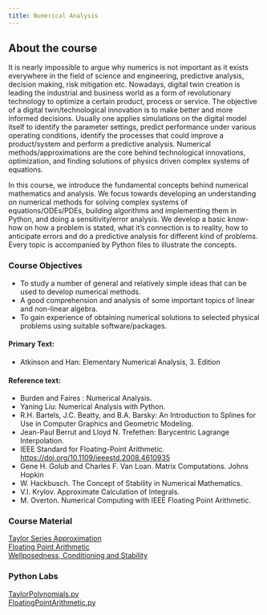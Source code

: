 ```yaml
---
title: Numerical Analysis
---
```


## About the course
It is nearly impossible to argue why numerics is not important as it exists everywhere in the field of science and engineering, predictive analysis, decision making, risk mitigation etc. Nowadays, digital twin creation is leading the industrial and business world as a form of revolutionary technology to optimize a certain product, process or
service. The objective of a digital twin/technological innovation is to make better and more informed decisions. Usually one applies simulations on the digital model itself to identify the parameter settings, predict performance under various operating conditions, identify the processes that could improve a product/system and perform a
predictive analysis. Numerical methods/approximations are the core behind technological innovations, optimization, and finding solutions of physics driven complex systems of equations.

In this course, we introduce the fundamental concepts behind numerical mathematics and analysis. We focus towards developing an understanding on numerical methods for solving complex systems of equations/ODEs/PDEs, building algorithms and implementing them in Python, and doing a sensitivity/error analysis. We develop a basic know-how on how a problem is stated, what it’s connection is to reality, how to anticipate errors and do a predictive analysis for different kind of problems. Every topic is accompanied by Python files to illustrate the concepts.

### Course Objectives
- To study a number of general and relatively simple ideas that can be used to develop numerical methods.
- A good comprehension and analysis of some important topics of linear and non-linear algebra.
- To gain experience of obtaining numerical solutions to selected physical problems using suitable
software/packages.

#### Primary Text:
- Atkinson and Han: Elementary Numerical Analysis, 3. Edition

#### Reference text:
- Burden and Faires : Numerical Analysis.
- Yaning Liu: Numerical Analysis with Python.
- R.H. Bartels, J.C. Beatty, and B.A. Barsky: An Introduction to Splines for Use in Computer Graphics and Geometric Modeling.
- Jean-Paul Berrut and Lloyd N. Trefethen: Barycentric Lagrange Interpolation.
- IEEE Standard for Floating-Point Arithmetic. https://doi.org/10.1109/ieeestd.2008.4610935
- Gene H. Golub and Charles F. Van Loan. Matrix Computations. Johns Hopkin
- W. Hackbusch. The Concept of Stability in Numerical Mathematics.
- V.I. Krylov. Approximate Calculation of Integrals.
- M. Overton. Numerical Computing with IEEE Floating Point Arithmetic.

### Course Material
[Taylor Series Approximation](/teaching/numerical_analysis/TaylorSeries.pdf)<br />
[Floating Point Arithmetic](/teaching/numerical_analysis/lecture_notes/FloatingPointArithmetic.pdf)<br />
[Wellposedness, Conditioning and Stability](/teaching/numerical_analysis/lecture_notes/Wellposedness_Conditioning_Stability.pdf)<br />


### Python Labs

[TaylorPolynomials.py](/teaching/numerical_analysis/python_labs/TaylorPolynomials.py)<br />
[FloatingPointArithmetic.py](/teaching/numerical_analysis/python_labs/FloatingPointArithmetic.py)<br />


